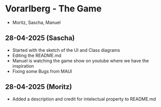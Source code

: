# Vorarlberg - The Game
 * Moritz, Sascha, Manuel



## 28-04-2025 (Sascha)

* Started with the sketch of the UI and Class diagrams
* Editing the README.md
* Manuel is watching the game show on youtube where we have the inspiration
* Fixing some Bugs from MAUI



## 28-04-2025 (Moritz)

* Added a description and credit for intelectual property to README.md